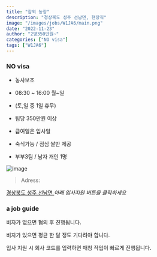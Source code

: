 ```yaml
---
title: "참외 농장"
description: "경상북도 성주 선남면, 현장직"
image: "/images/jobs/W1JA6/main.png"
date: "2022-11-23"
author: "2명350만원~"
categories: ["NO visa"]
tags: ["W1JA6"]
---
```


<!--### need a visa-->
### NO visa

* 농사보조

* 08:30 ~ 16:00 월~일
* (토,일 중 1일 휴무)
* 팀당 350만원 이상

* 급여일은 입사일
* 숙식가능 / 점심 쌀만 제공
* 부부3팀 / 남자 개인 1명

![image](/images/jobs/W1JA6/map.png)

> Adress:
<a target="_blank" rel="noopener noreferrer" href="https://map.naver.com/v5/search/%EA%B2%BD%EC%83%81%EB%B6%81%EB%8F%84%20%EC%84%B1%EC%A3%BC/address/14280393.673334364,4289505.668307874,%EA%B2%BD%EC%83%81%EB%B6%81%EB%8F%84%20%EC%84%B1%EC%A3%BC%EA%B5%B0,adm?c=14243980.3056672,4289130.0770965,10,0,0,0,dh&isCorrectAnswer=true">
    경상북도 성주 선남면
</a>
<!--
경북 성주 성남면
성주참외 담당자	
010-5464-2265	
-->
<cite>아래 입사지원 버튼을 클릭하세요</cite>

### a job guide
비자가 없으면 협의 후 진행됩니다.

비자가 있으면 평균 한 달 정도 기다려야 합니다.

입사 지원 시 회사 코드를 입력하면 매칭 작업이 빠르게 진행됩니다.